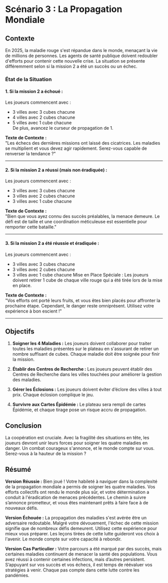 # Scénario 3 : La Propagation Mondiale

## Contexte 

En 2025, la maladie rouge s'est répandue dans le monde, menaçant la vie de millions de personnes. Les agents de santé publique doivent redoubler d'efforts pour contenir cette nouvelle crise. La situation se présente différemment selon si la mission 2 a été un succès ou un échec.

### État de la Situation

#### 1. **Si la mission 2 a échoué :**  
Les joueurs commencent avec :
- 3 villes avec 3 cubes chacune  
- 4 villes avec 2 cubes chacune  
- 5 villes avec 1 cube chacune  
De plus, avancez le curseur de propagation de 1.

**Texte de Contexte :**  
"Les échecs des dernières missions ont laissé des cicatrices. Les maladies se multiplient et vous devez agir rapidement. Serez-vous capable de renverser la tendance ?"

---

#### 2. **Si la mission 2 a réussi (mais non éradiquée) :**  
Les joueurs commencent avec :
- 3 villes avec 3 cubes chacune  
- 3 villes avec 2 cubes chacune  
- 3 villes avec 1 cube chacune

**Texte de Contexte :**  
"Bien que vous ayez connu des succès préalables, la menace demeure. Le défi est de taille et une coordination méticuleuse est essentielle pour remporter cette bataille."

---

#### 3. **Si la mission 2 a été réussie et éradiquée :**  
Les joueurs commencent avec :
- 3 villes avec 3 cubes chacune  
- 3 villes avec 2 cubes chacune  
- 3 villes avec 1 cube chacune 
Mise en Place Spéciale : Les joueurs doivent retirer 1 cube de chaque ville rouge qui a été tirée lors de la mise en place.

**Texte de Contexte :**  
"Vos efforts ont porté leurs fruits, et vous êtes bien placés pour affronter la prochaine étape. Cependant, le danger reste omniprésent. Utilisez votre expérience à bon escient !"

---

## Objectifs 

1. **Soigner les 4 Maladies :** Les joueurs doivent collaborer pour traiter toutes les maladies présentes sur le plateau en s'assurant de retirer un nombre suffisant de cubes. Chaque maladie doit être soignée pour finir la mission.

2. **Établir des Centres de Recherche :** Les joueurs peuvent établir des Centres de Recherche dans les villes touchées pour améliorer la gestion des maladies.

3. **Gérer les Éclosions :** Les joueurs doivent éviter d’éclore des villes à tout prix. Chaque éclosion complique le jeu.

4. **Survivre aux Cartes Épidémie :** Le plateau sera rempli de cartes Épidémie, et chaque tirage pose un risque accru de propagation.

## Conclusion

La coopération est cruciale. Avec la fragilité des situations en tête, les joueurs devront unir leurs forces pour soigner les quatre maladies en danger. Un combat courageux s'annonce, et le monde compte sur vous. Serez-vous à la hauteur de la mission ?

## Résumé

**Version Réussie :**
Bien joué ! Votre habileté à naviguer dans la complexité de la propagation mondiale a permis de soigner les quatre maladies. Vos efforts collectifs ont rendu le monde plus sûr, et votre détermination a conduit à l'éradication de menaces précédentes. Le chemin à suivre s’annonce prometteur, et vous êtes maintenant prêts à faire face à de nouveaux défis.

**Version Échouée :**
La propagation des maladies s'est avérée être un adversaire redoutable. Malgré votre dévouement, l'échec de cette mission signifie que de nombreux défis demeurent. Utilisez cette expérience pour mieux vous préparer. Les leçons tirées de cette lutte guideront vos choix à l'avenir. Le monde compte sur votre capacité à rebondir.

**Version Cas Particulier :**
Votre parcours a été marqué par des succès, mais certaines maladies continuent de menacer la santé des populations. Vous avez réussi à contenir certaines infections, mais d’autres persistent. S’appuyant sur vos succès et vos échecs, il est temps de réévaluer vos stratégies à venir. Chaque pas compte dans cette lutte contre les pandémies.
